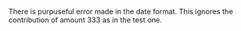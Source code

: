 There is purpuseful error made in the date format. This ignores the contribution of amount 333 as in the test one.
